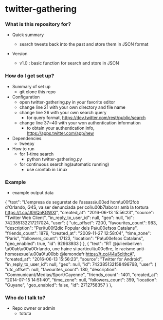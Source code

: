 # twitter-gathering #

### What is this repository for? ###

* Quick summary

	* search tweets back into the past and store them in JSON format
 
* Version

	* v1.0 : basic function for search and store in JSON

### How do I get set up? ###

* Summary of set up
	* git clone this repo
* Configuration
	* open twitter-gathering.py in your favorite editor
	* change line 21 with your own directory and file name
	* change line 26 with your own search query
		* for query format, https://dev.twitter.com/rest/public/search 
	* change line 37~40 with your won authentication information
		* to obtain your authentication info, https://apps.twitter.com/app/new
* Dependencies
	* tweepy
* How to run
	* for 1-time search
		* python twitter-gathering.py
	* for continuous searching(automatic running)
		* use crontab in Linux

### Example ###

* example output data

{
    "text": "L'empresa de seguretat de l'assass\u00ed hom\u00f2fob d'Orlando, G4S, va ser denunciada per col\u00b7laborar amb la tortura https://t.co/J0VQnKGWXl", 
    "created_at": "2016-06-13 15:56:23", 
    "source": "Twitter Web Client", 
    "in_reply_to_user_id": null, 
    "geo": null, 
    "id": 742385132217217024, 
    "user": {
        "utc_offset": 7200, 
        "favourites_count": 983, 
        "description": "Peri\u00f2dic Popular dels Pa\u00efsos Catalans", 
        "friends_count": 1879, 
        "created_at": "2009-11-27 12:58:04", 
        "time_zone": "Paris", 
        "followers_count": 17123, 
        "location": "Pa\u00efsos Catalans", 
        "geo_enabled": true, 
        "id": 92963933
    }
},
{
    "text": "RT @julienbellver: \u00ab\u00a0Orlando, une haine si particuli\u00e8re, le racisme anti-homosexuel\u00a0\u00bb @lemondefr https://t.co/44u5cIthcA", 
    "created_at": "2016-06-13 15:56:23", 
    "source": "Twitter for Android", 
    "in_reply_to_user_id": null, 
    "geo": null, 
    "id": 742385132158496768, 
    "user": {
        "utc_offset": null, 
        "favourites_count": 180, 
        "description": "Communicant/Medias/Sport/Cayenne", 
        "friends_count": 1401, 
        "created_at": "2014-07-15 14:51:40", 
        "time_zone": null, 
        "followers_count": 359, 
        "location": "Guyane", 
        "geo_enabled": false, 
        "id": 2712758357
    }
},


### Who do I talk to? ###

* Repo owner or admin
	* totuta